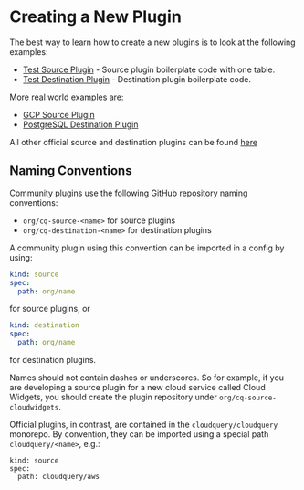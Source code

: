 # Creating a New Plugin

The best way to learn how to create a new plugins is to look at the following examples:

- [Test Source Plugin](https://github.com/cloudquery/cloudquery/tree/main/plugins/source/test) - Source plugin boilerplate code with one table.
- [Test Destination Plugin](https://github.com/cloudquery/cloudquery/tree/main/plugins/destination/test) - Destination plugin boilerplate code.

More real world examples are:
- [GCP Source Plugin](https://github.com/cloudquery/cloudquery/tree/main/plugins/source/gcp)
- [PostgreSQL Destination Plugin](https://github.com/cloudquery/cloudquery/tree/main/plugins/destination/postgresql)

All other official source and destination plugins can be found [here](https://github.com/cloudquery/cloudquery/tree/main/plugins)

## Naming Conventions

Community plugins use the following GitHub repository naming conventions:

 - `org/cq-source-<name>` for source plugins
 - `org/cq-destination-<name>` for destination plugins

A community plugin using this convention can be imported in a config by using: 

```yaml
kind: source
spec:
  path: org/name
``` 

for source plugins, or

```yaml
kind: destination
spec:
  path: org/name
```

for destination plugins. 

Names should not contain dashes or underscores. So for example, if you are developing a source plugin for a new cloud service called Cloud Widgets, you should create the plugin repository under `org/cq-source-cloudwidgets`.

Official plugins, in contrast, are contained in the `cloudquery/cloudquery` monorepo. By convention, they can be imported using a special path `cloudquery/<name>`, e.g.:

```
kind: source
spec:
  path: cloudquery/aws
```
